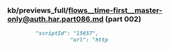 ### kb/previews_full/flows__time-first__master-only@auth.har.part086.md (part 002)

```md
         "scriptId": "15657",
                    "url": "http
```

```

